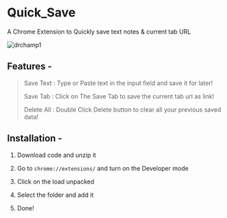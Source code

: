# Quick_Save
A Chrome Extension to Quickly save text notes &amp; current tab URL

<img src="https://i.ibb.co/Qr06zJK/Screenshot-23.png" alt="drchamp1" border="0"></a>


## Features -
> Save Text : Type or Paste text in the input field and save it for later!
> 
> Save Tab  : Click on The Save Tab to save the current tab url as link!
> 
> Delete All : Double Click Delete button to clear all your previous saved data!
> 



## Installation -

1. Download code and unzip it

2. Go to ```chrome://extensions/``` and turn on the Developer mode

3. Click on the load unpacked

4. Select the folder and add it

5. Done! 
